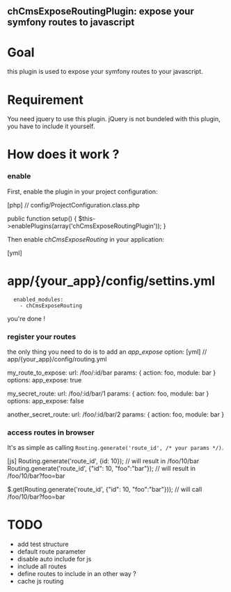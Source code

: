 chCmsExposeRoutingPlugin: expose your symfony routes to javascript
------------------------------------------------------------------

Goal
====

this plugin is used to expose your symfony routes to your javascript.

Requirement
===========

You need jquery to use this plugin. jQuery is not bundeled with this plugin, you have to include it yourself.

How does it work ?
==================

### enable

First, enable the plugin in your project configuration:

  [php]
  // config/ProjectConfiguration.class.php

  public function setup()
  {
    $this->enablePlugins(array('chCmsExposeRoutingPlugin'));
  }

Then enable *chCmsExposeRouting* in your application:

  [yml]
  # app/{your_app}/config/settins.yml

      enabled_modules:
        - chCmsExposeRouting

you're done !

### register your routes

the only thing you need to do is to add an _app_expose_ option:
  [yml]
  // app/{your_app}/config/routing.yml

  my_route_to_expose:
    url:  /foo/:id/bar
    params: { action: foo, module: bar }
    options:
      app_expose: true

  my_secret_route:
    url:  /foo/:id/bar/1
    params: { action: foo, module: bar }
    options:
      app_expose: false

  another_secret_route:
    url:  /foo/:id/bar/2
    params: { action: foo, module: bar }

### access routes in browser

It's as simple as calling `Routing.generate('route_id', /* your params */)`.

  [js]
  Routing.generate('route_id', {id: 10});
  // will result in /foo/10/bar
  Routing.generate('route_id', {"id": 10, "foo":"bar"});
  // will result in /foo/10/bar?foo=bar
  
  $.get(Routing.generate('route_id', {"id": 10, "foo":"bar"}));
  // will call /foo/10/bar?foo=bar

TODO
====

* add test structure
* default route parameter
* disable auto include for js
* include all routes
* define routes to include in an other way ?
* cache js routing

